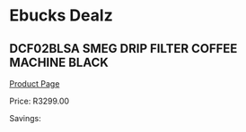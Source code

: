 
# Ebucks Dealz
## DCF02BLSA SMEG DRIP FILTER COFFEE MACHINE BLACK
[Product Page](https://www.ebucks.com/web/shop/productSelected.do?prodId=1158892826&catId=1196428103)

Price: R3299.00

Savings: 


	